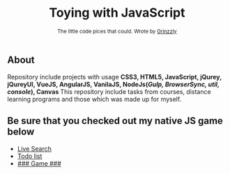 <h1 align="center">Toying with JavaScript</h1>

<div align="center">
  <sub>The little code pices that could. Wrote by
  <a href="https://github.com/Grinzzly">Grinzzly</a>
  </a>
</div>

<br/>

## About

Repository include projects with usage <b>CSS3, HTML5, JavaScript, jQurey, jQureyUI, VueJS, AngularJS, VanilaJS, NodeJs(<i>Gulp, BrowserSync, util, console</i>), Canvas </b>
This repository include tasks from courses, distance learning programs and those which was made up for myself.

## Be sure that you checked out my native JS game below

* <a href="https://grinzzly.github.io/Messing-with-JS/LiveSearch/" target="_blank">Live Search</a><br>
* <a href="https://grinzzly.github.io/Messing-with-JS/ToDoList/" target="_blank">Todo list</a><br>
* <a href="https://grinzzly.github.io/Messing-with-JS/Game/" target="_blank">### Game ###</a><br>
